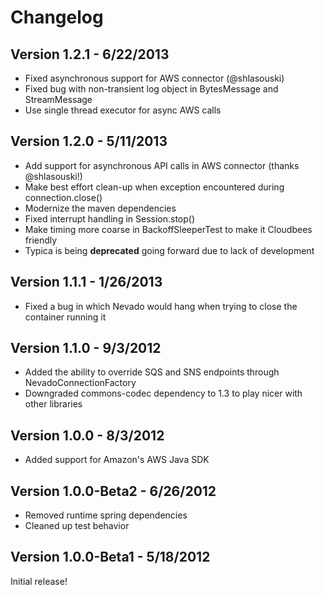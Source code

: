 Changelog
=========

Version 1.2.1 - 6/22/2013
-------------------------
 - Fixed asynchronous support for AWS connector (@shlasouski)
 - Fixed bug with non-transient log object in BytesMessage and StreamMessage
 - Use single thread executor for async AWS calls

Version 1.2.0 - 5/11/2013
-------------------------
 - Add support for asynchronous API calls in AWS connector (thanks @shlasouski!)
 - Make best effort clean-up when exception encountered during connection.close()
 - Modernize the maven dependencies
 - Fixed interrupt handling in Session.stop()
 - Make timing more coarse in BackoffSleeperTest to make it Cloudbees friendly
 - Typica is being **deprecated** going forward due to lack of development

Version 1.1.1 - 1/26/2013
-------------------------
 - Fixed a bug in which Nevado would hang when trying to close the container running it

Version 1.1.0 - 9/3/2012
------------------------
 - Added the ability to override SQS and SNS endpoints through NevadoConnectionFactory
 - Downgraded commons-codec dependency to 1.3 to play nicer with other libraries

Version 1.0.0 - 8/3/2012
------------------------
 - Added support for Amazon's AWS Java SDK

Version 1.0.0-Beta2 - 6/26/2012
-------------------------------
 - Removed runtime spring dependencies
 - Cleaned up test behavior

Version 1.0.0-Beta1 - 5/18/2012
-------------------------------
Initial release!
